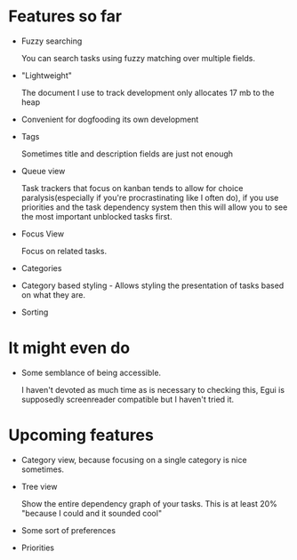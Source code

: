 
# Features so far

* Fuzzy searching

  You can search tasks using fuzzy matching over multiple fields.
* "Lightweight"

  The document I use to track development only allocates 17 mb to the heap
* Convenient for dogfooding its own development
* Tags

  Sometimes title and description fields are just not enough

* Queue view

  Task trackers that focus on kanban tends to allow for choice paralysis(especially if you're procrastinating
  like I often do), if you use priorities and the task dependency system then this will allow you
  to see the most important unblocked tasks first.

* Focus View

  Focus on related tasks.

* Categories
* Category based styling - Allows styling the presentation of tasks based on what they are.
* Sorting

# It might even do

* Some semblance of being accessible.

  I haven't devoted as much time as is necessary to checking this, Egui is supposedly screenreader
  compatible but I haven't tried it.

# Upcoming features

* Category view, because focusing on a single category is nice sometimes.

* Tree view

  Show the entire dependency graph of your tasks. This is at least 20% "because I could and it sounded cool"
* Some sort of preferences
* Priorities
